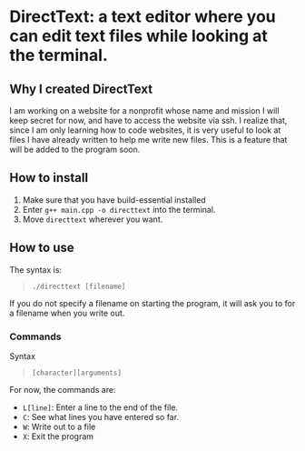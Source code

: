 # DirectText: a text editor where you can edit text files while looking at the terminal.
## Why I created DirectText
I am working on a website for a nonprofit whose name and mission I will keep secret for now, and have to access the website via ssh. I realize that, since I am only learning how to code websites, it is very useful to look at files I have already written to help me write new files. This is a feature that will be added to the program soon.
## How to install
1. Make sure that you have build-essential installed
2. Enter `g++ main.cpp -o directtext` into the terminal.
3. Move `directtext` wherever you want.
## How to use
The syntax is:
> `./directtext [filename]`

If you do not specify a filename on starting the program, it will ask you to for a filename when you write out.
### Commands
Syntax
> `[character][arguments]`

For now, the commands are:
* `L[line]`: Enter a line to the end of the file.
* `C`: See what lines you have entered so far.
* `W`: Write out to a file
* `X`: Exit the program
